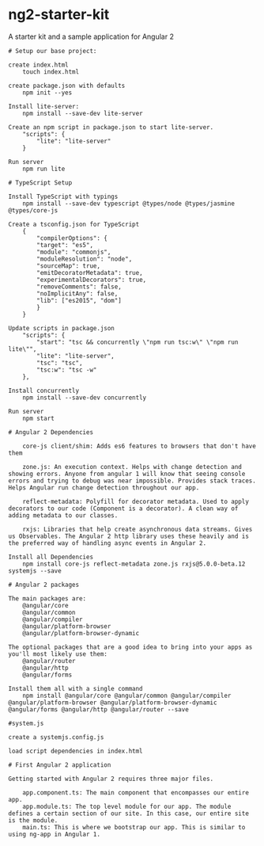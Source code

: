 
# ng2-starter-kit
A starter kit and a sample application for Angular 2


    # Setup our base project:

    create index.html
        touch index.html

    create package.json with defaults
        npm init --yes

    Install lite-server:
        npm install --save-dev lite-server

    Create an npm script in package.json to start lite-server.
        "scripts": {
            "lite": "lite-server"
        }

    Run server
        npm run lite

    # TypeScript Setup

    Install TypeScript with typings
        npm install --save-dev typescript @types/node @types/jasmine @types/core-js

    Create a tsconfig.json for TypeScript
        {
            "compilerOptions": {
            "target": "es5",
            "module": "commonjs",
            "moduleResolution": "node",
            "sourceMap": true,
            "emitDecoratorMetadata": true,
            "experimentalDecorators": true,
            "removeComments": false,
            "noImplicitAny": false,
            "lib": ["es2015", "dom"]
            }
        }

    Update scripts in package.json
        "scripts": {
            "start": "tsc && concurrently \"npm run tsc:w\" \"npm run lite\"",
            "lite": "lite-server",
            "tsc": "tsc",
            "tsc:w": "tsc -w"
        },

    Install concurrently
        npm install --save-dev concurrently

    Run server
        npm start

    # Angular 2 Dependencies

        core-js client/shim: Adds es6 features to browsers that don't have them

        zone.js: An execution context. Helps with change detection and showing errors. Anyone from angular 1 will know that seeing console errors and trying to debug was near impossible. Provides stack traces. Helps Angular run change detection throughout our app.

        reflect-metadata: Polyfill for decorator metadata. Used to apply decorators to our code (Component is a decorator). A clean way of adding metadata to our classes.

        rxjs: Libraries that help create asynchronous data streams. Gives us Observables. The Angular 2 http library uses these heavily and is the preferred way of handling async events in Angular 2.

    Install all Dependencies
        npm install core-js reflect-metadata zone.js rxjs@5.0.0-beta.12 systemjs --save

    # Angular 2 packages

    The main packages are:
        @angular/core
        @angular/common
        @angular/compiler
        @angular/platform-browser
        @angular/platform-browser-dynamic

    The optional packages that are a good idea to bring into your apps as you'll most likely use them:
        @angular/router
        @angular/http
        @angular/forms

    Install them all with a single command
        npm install @angular/core @angular/common @angular/compiler @angular/platform-browser @angular/platform-browser-dynamic @angular/forms @angular/http @angular/router --save

    #system.js

    create a systemjs.config.js

    load script dependencies in index.html

    # First Angular 2 application

    Getting started with Angular 2 requires three major files.

        app.component.ts: The main component that encompasses our entire app.
        app.module.ts: The top level module for our app. The module defines a certain section of our site. In this case, our entire site is the module.
        main.ts: This is where we bootstrap our app. This is similar to using ng-app in Angular 1.    
